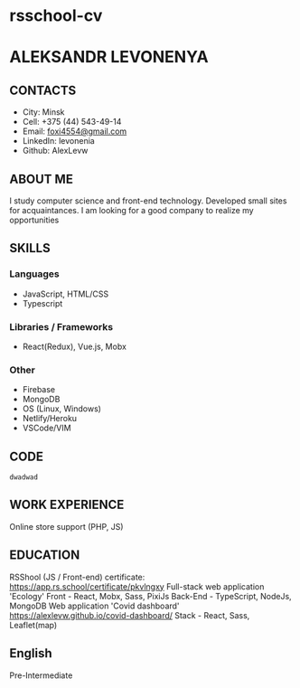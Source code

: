 # rsschool-cv
# ALEKSANDR LEVONENYA
## CONTACTS
- City: Minsk
- Cell: +375 (44) 543-49-14
- Email: foxi4554@gmail.com
- LinkedIn: levonenia
- Github: AlexLevw

## ABOUT ME
I study computer science and front-end
technology. Developed small sites for
acquaintances. I am looking for a good company
to realize my opportunities

## SKILLS
### Languages
- JavaScript, HTML/CSS
- Typescript

### Libraries / Frameworks
- React(Redux), Vue.js, Mobx

### Other
- Firebase
- MongoDB
- OS (Linux, Windows)
- Netlify/Heroku
- VSCode/VIM

## CODE
`dwadwad`

## WORK EXPERIENCE
Online store support (PHP, JS)

## EDUCATION
RSShool (JS / Front-end)
certificate:
https://app.rs.school/certificate/pkvlngxy
Full-stack web application 'Ecology'
Front - React, Mobx, Sass, PixiJs
Back-End - TypeScript, NodeJs, MongoDB
Web application 'Covid dashboard'
https://alexlevw.github.io/covid-dashboard/
Stack - React, Sass, Leaflet(map)

## English
Pre-Intermediate